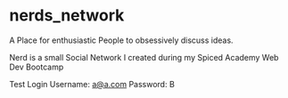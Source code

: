 # nerds_network
A Place for enthusiastic People to obsessively discuss ideas.

Nerd is a small Social Network I created during my Spiced Academy Web Dev Bootcamp

Test Login
Username: a@a.com
Password: B

